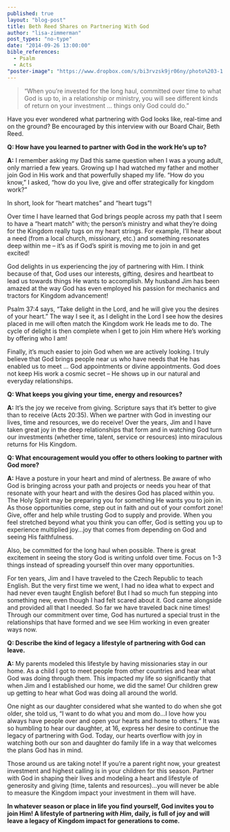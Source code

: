 ```yaml
---
published: true
layout: "blog-post"
title: Beth Reed Shares on Partnering With God
author: "lisa-zimmerman"
post_types: "no-type"
date: "2014-09-26 13:00:00"
bible_references: 
  - Psalm
  - Acts
"poster-image": "https://www.dropbox.com/s/bi3rvzsk9jr06ny/photo%203-1.JPG?dl=0"
---
```


>“When you’re invested for the long haul, committed over time to what God is up to, in a relationship or ministry, you will see different kinds of return on your investment ... things only God could do.”

Have you ever wondered what partnering with God looks like, real-time and on the ground?  Be encouraged by this interview with our Board Chair, Beth Reed.

**Q: How have you learned to partner with God in the work He’s up to?**

**A:** I remember asking my Dad this same question when I was a young adult, only married a few years.  Growing up I had watched my father and mother join God in His work and that powerfully shaped my life.  “How do you know,” I asked, “how do you live, give and offer strategically for kingdom work?”

In short, look for “heart matches” and “heart tugs”!  

Over time I have learned that God brings people across my path that I seem to have a “heart match” with; the person’s ministry and what they’re doing for the Kingdom really tugs on my heart strings.  For example, I’ll hear about a need (from a local church, missionary, etc.) and something resonates deep within me – it’s as if God’s spirit is moving me to join in and get excited!

God delights in us experiencing the joy of partnering with Him.  I think because of that, God uses our interests, gifting, desires and heartbeat to lead us towards things He wants to accomplish.  My husband Jim has been amazed at the way God has even employed his passion for mechanics and tractors for Kingdom advancement!

Psalm 37:4 says, “Take delight in the Lord, and he will give you the desires of your heart.”  The way I see it, as I delight in the Lord I see how the desires placed in me will often match the Kingdom work He leads me to do.  The cycle of delight is then complete when I get to join Him where He’s working by offering who I am! 

Finally, it’s much easier to join God when we are actively looking.  I truly believe that God brings people near us who have needs that He has enabled us to meet ... God appointments or divine appointments.  God does not keep His work a cosmic secret – He shows up in our natural and everyday relationships.

**Q: What keeps you giving your time, energy and resources?**

**A:** It’s the joy we receive from giving.  Scripture says that it’s better to give than to receive (Acts 20:35).  When we partner with God in investing our lives, time and resources, we do receive!  Over the years, Jim and I have taken great joy in the deep relationships that form and in watching God turn our investments (whether time, talent, service or resources) into miraculous returns for His Kingdom.

**Q: What encouragement would you offer to others looking to partner with God more?** 

**A:** Have a posture in your heart and mind of alertness.  Be aware of who God is bringing across your path and projects or needs you hear of that resonate with your heart and with the desires God has placed within you.  The Holy Spirit may be preparing you for something He wants you to join in.  As those opportunities come, step out in faith and out of your comfort zone!  Give, offer and help while trusting God to supply and provide.  When you feel stretched beyond what you think you can offer, God is setting you up to experience multiplied joy…joy that comes from depending on God and seeing His faithfulness.

Also, be committed for the long haul when possible.  There is great excitement in seeing the story God is writing unfold over time.  Focus on 1-3 things instead of spreading yourself thin over many opportunities.

For ten years, Jim and I have traveled to the Czech Republic to teach English.  But the very first time we went, I had no idea what to expect and had never even taught English before!  But I had so much fun stepping into something new, even though I had felt scared about it.  God came alongside and provided all that I needed.  So far we have traveled back nine times!  Through our commitment over time, God has nurtured a special trust in the relationships that have formed and we see Him working in even greater ways now.  

**Q: Describe the kind of legacy a lifestyle of partnering with God can leave.**

**A:** My parents modeled this lifestyle by having missionaries stay in our home.  As a child I got to meet people from other countries and hear what God was doing through them.  This impacted my life so significantly that when Jim and I established our home, we did the same!  Our children grew up getting to hear what God was doing all around the world.

One night as our daughter considered what she wanted to do when she got older, she told us, “I want to do what you and mom do…I love how you always have people over and open your hearts and home to others.”  It was so humbling to hear our daughter, at 16, express her desire to continue the legacy of partnering with God.  Today, our hearts overflow with joy in watching both our son and daughter do family life in a way that welcomes the plans God has in mind.

Those around us are taking note!  If you’re a parent right now, your greatest investment and highest calling is in your children for this season.  Partner with God in shaping their lives and modeling a heart and lifestyle of generosity and giving (time, talents and resources)…you will never be able to measure the Kingdom impact your investment in them will have.

**In whatever season or place in life you find yourself, God invites you to join Him! A lifestyle of partnering *with Him*, daily, is full of joy and will leave a legacy of Kingdom impact for generations to come.**